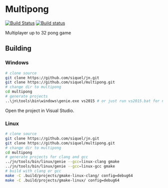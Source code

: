 # Multipong
[![Build Status](https://travis-ci.org/siquel/multipong.svg?branch=master)](https://travis-ci.org/siquel/multipong)
[![Build status](https://ci.appveyor.com/api/projects/status/qgrdul8jpm7yd90x/branch/master?svg=true)](https://ci.appveyor.com/project/siquel/multipong/branch/master)

Multiplayer up to 32 pong game 

## Building 

### Windows
```bash
# clone source
git clone https://github.com/siquel/jn.git
git clone https://github.com/siquel/multipong.git
# change dir to multipong
cd multipong
# generate projects
..\jn\tools\bin\windows\genie.exe vs2015 # or just run vs2015.bat for now
```
Open the project in Visual Studio. 

### Linux 
```bash
# clone source
git clone https://github.com/siquel/jn.git
git clone https://github.com/siquel/multipong.git
# change dir to multipong
cd multipong
# generate projects for clang and gcc
../jn/tools/bin/linux/genie --gcc=linux-clang gmake
../jn/tools/bin/linux/genie --gcc=linux-gcc gmake
# build with clang or gcc
make -C .build/projects/gmake-linux-clang/ config=debug64
make -C .build/projects/gmake-linux/ config=debug64
```

